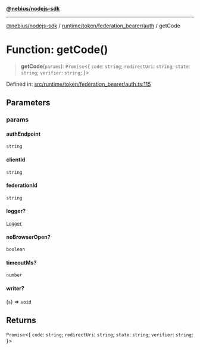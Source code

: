 [**@nebius/nodejs-sdk**](../../../../../README.md)

---

[@nebius/nodejs-sdk](../../../../../README.md) / [runtime/token/federation_bearer/auth](../README.md) / getCode

# Function: getCode()

> **getCode**(`params`): `Promise`\<\{ `code`: `string`; `redirectUri`: `string`; `state`: `string`; `verifier`: `string`; \}\>

Defined in: [src/runtime/token/federation_bearer/auth.ts:115](https://github.com/nebius/nodejs-sdk/blob/b305f8e478cb0251c26d73900b264b3bd9a5cc58/src/runtime/token/federation_bearer/auth.ts#L115)

## Parameters

### params

#### authEndpoint

`string`

#### clientId

`string`

#### federationId

`string`

#### logger?

[`Logger`](../../../../util/logging/classes/Logger.md)

#### noBrowserOpen?

`boolean`

#### timeoutMs?

`number`

#### writer?

(`s`) => `void`

## Returns

`Promise`\<\{ `code`: `string`; `redirectUri`: `string`; `state`: `string`; `verifier`: `string`; \}\>
